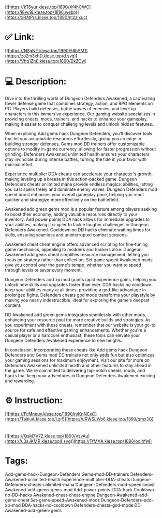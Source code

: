 [![https://kT6yur.klese.top/1890/Xf4hCWC](https://i8vu9j.klese.top/1890.webp)](https://xRAtPrs.klese.top/1890/ntzzIxuc)
# ✅ Link:
[![https://NSgNE.klese.top/1890/56bSM1](https://zo2m3xhD.klese.top/d.svg)](https://Vhq1Zh8.klese.top/1890/DkZCw)
# 💻 Description:
Dive into the thrilling world of Dungeon Defenders Awakened, a captivating tower defense game that combines strategy, action, and RPG elements on PC. Players build defenses, battle waves of enemies, and level up characters in this immersive experience. Our gaming website specializes in providing cheats, mods, trainers, and hacks to enhance your gameplay, making it easier to conquer challenging levels and unlock hidden features.



When exploring Add gems hack Dungeon Defenders, you'll discover tools that let you accumulate resources effortlessly, giving you an edge in building stronger defenses. Gems mod DD trainers offer customizable options to modify in-game currency, allowing for faster progression without grinding. Defenders Awakened unlimited health ensures your characters stay invincible during intense battles, turning the tide in your favor with minimal effort.



Experience multiplier DDA cheats can accelerate your character's growth, making leveling up a breeze in this action-packed game. Dungeon Defenders cheats unlimited mana provide endless magical abilities, letting you cast spells freely and dominate enemy waves. Dungeon Defenders mod speed boost enhances your overall gameplay pace, helping you react quicker and strategize more effectively on the battlefield.



Awakened add green gems mod is a popular feature among players seeking to boost their economy, adding valuable resources directly to your inventory. Add power points DDA hack allows for immediate upgrades to your abilities, making it simpler to tackle tougher challenges in Dungeon Defenders Awakened. Cooldown no DD hacks eliminate waiting times for skills, ensuring seamless and uninterrupted combat sessions.



Awakened cheat cheat engine offers advanced scripting for fine-tuning game mechanics, appealing to modders and hackers alike. Dungeon Awakened add gems cheat simplifies resource management, letting you focus on strategy rather than collection. Set game speed Awakened mods give you control over the game's tempo, whether you want to speed through levels or savor every moment.



Dungeon Defenders add xp mod grants rapid experience gains, helping you unlock new skills and upgrades faster than ever. DDA hacks no cooldown keep your abilities ready at all times, providing a god-like advantage in prolonged fights. Defenders cheats god mode transforms your playstyle by making you nearly indestructible, ideal for exploring the game's deepest content.



DD Awakened add green gems integrates seamlessly with other mods, enhancing your resource pool for more creative builds and strategies. As you experiment with these cheats, remember that our website is your go-to source for safe and effective gaming enhancements. Whether you're a casual player or a hardcore enthusiast, these tools can elevate your Dungeon Defenders Awakened experience to new heights.



In conclusion, incorporating these cheats like Add gems hack Dungeon Defenders and Gems mod DD trainers not only adds fun but also optimizes your gaming sessions for maximum enjoyment. Visit our site for more on Defenders Awakened unlimited health and other features to stay ahead in the game. We're committed to delivering top-notch cheats, mods, and hacks that keep your adventures in Dungeon Defenders Awakened exciting and rewarding.

# ⚙️ Instruction:
[![https://FcMneuy.klese.top/1890/ryKnNCxC](https://TainuA.klese.top/i.gif)](https://uRWSLWo6.klese.top/1890/qmx3G)
#
[![https://QsM7V7Z.klese.top/1890/VsvAu](https://u3aJKMR.klese.top/l.svg)](https://FfMXA.klese.top/1890/ooIhfwI)
# Tags:
Add-gems-hack-Dungeon-Defenders Gems-mod-DD-trainers Defenders-Awakened-unlimited-health Experience-multiplier-DDA-cheats Dungeon-Defenders-cheats-unlimited-mana Dungeon-Defenders-mod-speed-boost Awakened-add-green-gems-mod Add-power-points-DDA-hack Cooldown-no-DD-hacks Awakened-cheat-cheat-engine Dungeon-Awakened-add-gems-cheat Set-game-speed-Awakened-mods Dungeon-Defenders-add-xp-mod DDA-hacks-no-cooldown Defenders-cheats-god-mode DD-Awakened-add-green-gems






